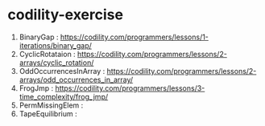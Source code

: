 # codility-exercise

1. BinaryGap : https://codility.com/programmers/lessons/1-iterations/binary_gap/
2. CyclicRotataion : https://codility.com/programmers/lessons/2-arrays/cyclic_rotation/
3. OddOccurrencesInArray : https://codility.com/programmers/lessons/2-arrays/odd_occurrences_in_array/
4. FrogJmp : https://codility.com/programmers/lessons/3-time_complexity/frog_jmp/
5. PermMissingElem : 
6. TapeEquilibrium : 
